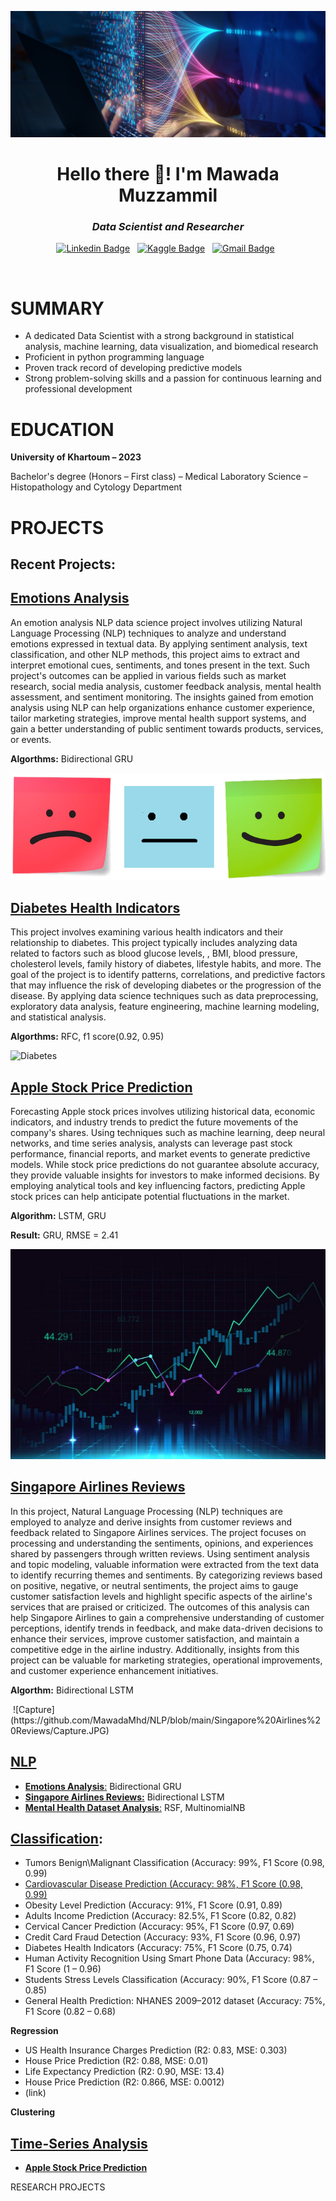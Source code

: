 ![MLDL.jpg](https://github.com/MawadaMhd/MawadaMhd/blob/main/Images/MLDL.jpg)

<h1 align="center">Hello there 👋! I'm Mawada Muzzammil</h1>

<h3 align="center"><i>Data Scientist and Researcher</i></h3>

<div align="center">
  
[![Linkedin Badge](https://img.shields.io/badge/LinkedIn-0077B5?style=flat&logo=linkedin&logoColor=white)](https://www.linkedin.com/in/mawadamhd/)&nbsp;&nbsp;
[![Kaggle Badge](https://img.shields.io/badge/-Kaggle-23BFFF?style=flat&logo=Kaggle&logoColor=white)](https://www.kaggle.com/mawadamuzzammil)&nbsp;&nbsp;
[![Gmail Badge](https://img.shields.io/badge/Gmail-D14836?style=flat&logo=gmail&logoColor=white&link=mawadamhd12@gmail.com)](mawadamhd12@gmail.com)&nbsp;&nbsp;



</div>

<br>

# **SUMMARY**

* A dedicated Data Scientist with a strong background in statistical analysis, machine learning, data visualization, and biomedical research
* Proficient in python programming language
* Proven track record of developing predictive models
* Strong problem-solving skills and a passion for continuous learning and professional development

# **EDUCATION**

**University of Khartoum – 2023**

Bachelor's degree (Honors – First class) – Medical Laboratory Science – Histopathology and Cytology Department

# **PROJECTS**
## Recent Projects:

## [**Emotions Analysis**](https://github.com/MawadaMhd/NLP/tree/main/Emotions%20Analysis)

An emotion analysis NLP data science project involves utilizing Natural Language Processing (NLP) techniques to analyze and understand emotions expressed in textual data. By applying sentiment analysis, text classification, and other NLP methods, this project aims to extract and interpret emotional cues, sentiments, and tones present in the text.
Such project's outcomes can be applied in various fields such as market research, social media analysis, customer feedback analysis, mental health assessment, and sentiment monitoring. The insights gained from emotion analysis using NLP can help organizations enhance customer experience, tailor marketing strategies, improve mental health support systems, and gain a better understanding of public sentiment towards products, services, or events.

**Algorthms:** Bidirectional GRU

![Emotions](https://github.com/MawadaMhd/NLP/blob/main/Emotions%20Analysis/Emotions.png)

## [**Diabetes Health Indicators**]()

This project involves examining various health indicators and their relationship to diabetes. This project typically includes  analyzing data related to factors such as blood glucose levels, , BMI, blood pressure, cholesterol levels, family history of diabetes, lifestyle habits, and more. The goal of the project is to identify patterns, correlations, and predictive factors that may influence the risk of developing diabetes or the progression of the disease. By applying data science techniques such as data preprocessing, exploratory data analysis, feature engineering, machine learning modeling, and statistical analysis.

**Algorthms:** RFC, f1 score(0.92, 0.95)

![Diabetes](https://github.com/MawadaMhd/Classification/blob/main/Diabetes%20Health%20Indicators/Diabetes.jpeg)

## [**Apple Stock Price Prediction**](https://github.com/MawadaMhd/Time-Series-Analysis/tree/main/Apple%20Stock%20Price%20Prediction)
Forecasting Apple stock prices involves utilizing historical data, economic indicators, and industry trends to predict the future movements of the company's shares. Using techniques such as machine learning, deep neural networks, and time series analysis, analysts can leverage past stock performance, financial reports, and market events to generate predictive models. While stock price predictions do not guarantee absolute accuracy, they provide valuable insights for investors to make informed decisions. By employing analytical tools and key influencing factors, predicting Apple stock prices can help anticipate potential fluctuations in the market.

**Algorithm:** LSTM, GRU

**Result:**  GRU, RMSE = 2.41

![TSA](https://github.com/MawadaMhd/Time-Series-Analysis/blob/main/Apple%20Stock%20Price%20Prediction/TSA.jpg)

## [**Singapore Airlines Reviews**](https://github.com/MawadaMhd/NLP/tree/main/Singapore%20Airlines%20Reviews)

In this project, Natural Language Processing (NLP) techniques are employed to analyze and derive insights from customer reviews and feedback related to Singapore Airlines services. The project focuses on processing and understanding the sentiments, opinions, and experiences shared by passengers through written reviews.
Using sentiment analysis and topic modeling, valuable information were extracted from the text data to identify recurring themes and sentiments. By categorizing reviews based on positive, negative, or neutral sentiments, the project aims to gauge customer satisfaction levels and highlight specific aspects of the airline's services that are praised or criticized.
The outcomes of this analysis can help Singapore Airlines to gain a comprehensive understanding of customer perceptions, identify trends in feedback, and make data-driven decisions to enhance their services, improve customer satisfaction, and maintain a competitive edge in the airline industry. Additionally, insights from this project can be valuable for marketing strategies, operational improvements, and customer experience enhancement initiatives.

**Algorthm:** Bidirectional LSTM

<img scr = (https://github.com/MawadaMhd/NLP/blob/main/Singapore%20Airlines%20Reviews/Capture.JPG) wigth ="300">
![Capture](https://github.com/MawadaMhd/NLP/blob/main/Singapore%20Airlines%20Reviews/Capture.JPG)

## [NLP](https://github.com/MawadaMhd/NLP)

 * [**Emotions Analysis**:](https://github.com/MawadaMhd/NLP/tree/main/Emotions%20Analysis) Bidirectional GRU
 * [**Singapore Airlines Reviews:**](https://github.com/MawadaMhd/NLP/tree/main/Singapore%20Airlines%20Reviews) Bidirectional LSTM
 * [**Mental Health Dataset Analysis**:](https://github.com/MawadaMhd/NLP/tree/main/Mental%20Health) RSF, MultinomialNB

## [Classification](https://github.com/MawadaMhd/Classification):

*	Tumors Benign\Malignant Classification (Accuracy: 99%, F1 Score (0.98, 0.99)
*	[Cardiovascular Disease Prediction (Accuracy: 98%, F1 Score (0.98, 0.99)](https://github.com/MawadaMhd/Classification/tree/main/Cardiovascular%20Disease%20Predictive%20Modelling)
*	Obesity Level Prediction (Accuracy: 91%, F1 Score (0.91, 0.89)
*	Adults Income Prediction (Accuracy: 82.5%, F1 Score (0.82, 0.82)
*	Cervical Cancer Prediction (Accuracy: 95%, F1 Score (0.97, 0.69)
*	Credit Card Fraud Detection (Accuracy: 93%, F1 Score (0.96, 0.97)
*	Diabetes Health Indicators (Accuracy: 75%, F1 Score (0.75, 0.74)	
*	Human Activity Recognition Using Smart Phone Data (Accuracy: 98%, F1 Score (1 – 0.96)
*	Students Stress Levels Classification (Accuracy: 90%, F1 Score (0.87 – 0.85)
*	General Health Prediction: NHANES 2009–2012 dataset (Accuracy: 75%, F1 Score (0.82 – 0.68)

**Regression**
 	
*	US Health Insurance Charges Prediction (R2: 0.83, MSE: 0.303)
*	House Price Prediction (R2: 0.88, MSE: 0.01)
*	Life Expectancy Prediction (R2: 0.90, MSE: 13.4)
*	House Price Prediction (R2: 0.866, MSE: 0.0012)
*	(link)


**Clustering** 

## [Time-Series Analysis](https://github.com/MawadaMhd/Time-Series-Analysis)
* [**Apple Stock Price Prediction**](https://github.com/MawadaMhd/Time-Series-Analysis/tree/main/Apple%20Stock%20Price%20Prediction)


RESEARCH PROJECTS

